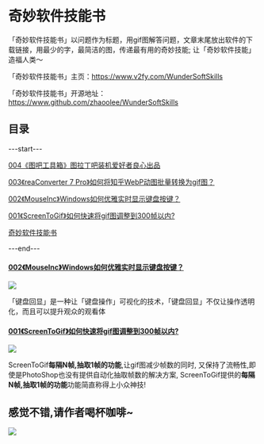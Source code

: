 # 奇妙软件技能书

「奇妙软件技能书」以问题作为标题，用gif图解答问题，文章末尾放出软件的下载链接，用最少的字，最简洁的图，传递最有用的奇妙技能; 让「奇妙软件技能」造福人类～

「奇妙软件技能书」主页：https://www.v2fy.com/WunderSoftSkills

「奇妙软件技能书」开源地址：https://www.github.com/zhaoolee/WunderSoftSkills

## 目录

---start---

[004《图吧工具箱》图拉丁吧装机爱好者良心出品](https://www.v2fy.com/p/004_tuba_tools/)


[003《reaConverter 7 Pro》如何将知乎WebP动图批量转换为gif图？](https://www.v2fy.com/p/003_webp_reaconver7_pro/)


[002《MouseInc》Windows如何优雅实时显示键盘按键？](https://www.v2fy.com/p/002_ｍouse_inc/)


[001《ScreenToGif》如何快速将gif图调整到300帧以内?](https://www.v2fy.com/p/001_screen_to_gif/)


[奇妙软件技能书](https://www.v2fy.com/p/000_readme_wundersoftskills/)

---end---




#### [002《MouseInc》Windows如何优雅实时显示键盘按键？](https://www.v2fy.com/p/002_ｍouse_inc/)


![](https://www.v2fy.com/asset/windows-ctrl/qiangjinjiu.gif)

「键盘回显」是一种让「键盘操作」可视化的技术，「键盘回显」不仅让操作透明化，而且可以提升观众的观看体


#### [001《ScreenToGif》如何快速将gif图调整到300帧以内?](https://www.v2fy.com/p/001_screen_to_gif/)


![](https://www.v2fy.com/asset/change_gif_frame_number/to_252.gif)


ScreenToGif**每隔N帧,抽取1帧的功能**,让gif图减少帧数的同时, 又保持了流畅性,即使是PhotoShop也没有提供自动化抽取帧数的解决方案, ScreenToGif提供的**每隔N帧,抽取1帧的功能**功能简直称得上小众神技!


## 感觉不错,请作者喝杯咖啡~

![](https://www.v2fy.com/asset/README/c4fdea49e11241e392d6bcaa33855897.png)